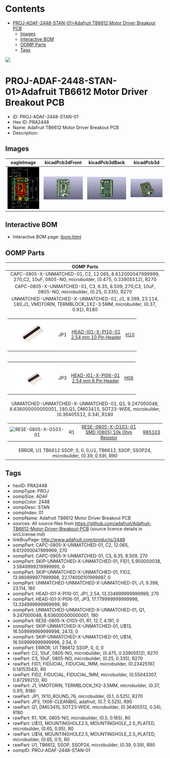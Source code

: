 



Contents
========

* [PROJ-ADAF-2448-STAN-01>Adafruit TB6612 Motor Driver Breakout PCB](#proj-adaf-2448-stan-01adafruit-tb6612-motor-driver-breakout-pcb)
	* [Images](#images)
	* [Interactive BOM](#interactive-bom)
	* [OOMP Parts](#oomp-parts)
	* [Tags](#tags)
  
![][im]
# PROJ-ADAF-2448-STAN-01>Adafruit TB6612 Motor Driver Breakout PCB

- ID: PROJ-ADAF-2448-STAN-01
- Hex ID: PRA2448
- Name: Adafruit TB6612 Motor Driver Breakout PCB
- Description: 

## Images
  
  

|eagleImage|kicadPcb3dFront|kicadPcb3dBack|kicadPcb3d|
| :---: | :---: | :---: | :---: |
|[![eagleImage](eagleImage_140.png)](eagleImage_600.png)|[![kicadPcb3dFront](kicadPcb3dFront_140.png)](kicadPcb3dFront_600.png)|[![kicadPcb3dBack](kicadPcb3dBack_140.png)](kicadPcb3dBack_600.png)|[![kicadPcb3d](kicadPcb3d_140.png)](kicadPcb3d_600.png)|

## Interactive BOM

- Interactive BOM page: [ibom.html](kicad/bom/ibom.html)

## OOMP Parts
  

|OOMP Parts|
| :---: |
|CAPC-0805-X-UNMATCHED-01, C2, 12.065, 8.612000047999999, 270,C2, 10uF, 0805-NO, microbuilder, (0.475, 0.33905512), R270|
|CAPC-0805-X-UNMATCHED-01, C3, 6.35, 8.509, 270,C3, 10uF, 0805-NO, microbuilder, (0.25, 0.335), R270|
|UNMATCHED-UNMATCHED-X-UNMATCHED-01, J1, 9.398, 23.114, 180,J1, VMOTORIN, TERMBLOCK_1X2-3.5MM, microbuilder, (0.37, 0.91), R180|
|<table><tr><td>![HEAD-I01-X-PI10-01](https://raw.githubusercontent.com/oomlout/oomlout_OOMP_parts/main/HEAD-I01-X-PI10-01/image_140.jpg)</td><td> JP1</td><td>[HEAD-I01-X-PI10-01<br>2.54 mm 10 Pin Header](https://github.com/oomlout/oomlout_OOMP_parts/tree/main/HEAD-I01-X-PI10-01/)</td><td>[H10](https://github.com/oomlout/oomlout_OOMP_parts/tree/main/HEAD-I01-X-PI10-01/)</td></tr></table>|
|<table><tr><td>![HEAD-I01-X-PI06-01](https://raw.githubusercontent.com/oomlout/oomlout_OOMP_parts/main/HEAD-I01-X-PI06-01/image_140.jpg)</td><td> JP3</td><td>[HEAD-I01-X-PI06-01<br>2.54 mm 6 Pin Header](https://github.com/oomlout/oomlout_OOMP_parts/tree/main/HEAD-I01-X-PI06-01/)</td><td>[H06](https://github.com/oomlout/oomlout_OOMP_parts/tree/main/HEAD-I01-X-PI06-01/)</td></tr></table>|
|UNMATCHED-UNMATCHED-X-UNMATCHED-01, Q1, 9.247000048, 8.636000000000001, 180,Q1, DMG3415, SOT23-WIDE, microbuilder, (0.36405512, 0.34), R180|
|<table><tr><td>![RESE-0805-X-O103-01](https://raw.githubusercontent.com/oomlout/oomlout_OOMP_parts/main/RESE-0805-X-O103-01/image_140.jpg)</td><td> R1</td><td>[RESE-0805-X-O103-01<br>SMD (0805) 10k Ohm Resistor](https://github.com/oomlout/oomlout_OOMP_parts/tree/main/RESE-0805-X-O103-01/)</td><td>[R85103](https://github.com/oomlout/oomlout_OOMP_parts/tree/main/RESE-0805-X-O103-01/)</td></tr></table>|
|ERROR, U1 TB6612 SSOP, 0, 0, 0,U1, TB6612, SSOP, SSOP24, microbuilder, (0.39, 0.59), R90|

## Tags

- hexID: PRA2448
- oompType: PROJ
- oompSize: ADAF
- oompColor: 2448
- oompDesc: STAN
- oompIndex: 01
- oompName: Adafruit TB6612 Motor Driver Breakout PCB
- sources: All source files from https://github.com/adafruit/Adafruit-TB6612-Motor-Driver-Breakout-PCB (source licence details in srcLicense.md)
- linkBuyPage: http://www.adafruit.com/products/2448
- oompPart: CAPC-0805-X-UNMATCHED-01, C2, 12.065, 8.612000047999999, 270
- oompPart: CAPC-0805-X-UNMATCHED-01, C3, 6.35, 8.509, 270
- oompPart: SKIP-UNMATCHED-X-UNMATCHED-01, FID1, 5.950000038, 3.5949999219999995, 0
- oompPart: SKIP-UNMATCHED-X-UNMATCHED-01, FID2, 13.980999977999998, 22.174000101999997, 0
- oompPart: UNMATCHED-UNMATCHED-X-UNMATCHED-01, J1, 9.398, 23.114, 180
- oompPart: HEAD-I01-X-PI10-01, JP1, 2.54, 13.334999999999999, 270
- oompPart: HEAD-I01-X-PI06-01, JP3, 17.779999999999998, 13.334999999999999, 90
- oompPart: UNMATCHED-UNMATCHED-X-UNMATCHED-01, Q1, 9.247000048, 8.636000000000001, 180
- oompPart: RESE-0805-X-O103-01, R1, 12.7, 4.191, 0
- oompPart: SKIP-UNMATCHED-X-UNMATCHED-01, U$13, 16.509999999999998, 24.13, 0
- oompPart: SKIP-UNMATCHED-X-UNMATCHED-01, U$14, 16.509999999999998, 2.54, 0
- oompPart: ERROR, U1 TB6612 SSOP, 0, 0, 0
- rawPart: C2, 10uF, 0805-NO, microbuilder, (0.475, 0.33905512), R270
- rawPart: C3, 10uF, 0805-NO, microbuilder, (0.25, 0.335), R270
- rawPart: FID1, FIDUCIAL, FIDUCIAL_1MM, microbuilder, (0.23425197, 0.14153543), R0
- rawPart: FID2, FIDUCIAL, FIDUCIAL_1MM, microbuilder, (0.55043307, 0.87299213), R0
- rawPart: J1, VMOTORIN, TERMBLOCK_1X2-3.5MM, microbuilder, (0.37, 0.91), R180
- rawPart: JP1, 1X10_ROUND_76, microbuilder, (0.1, 0.525), R270
- rawPart: JP3, 1X06-CLEANBIG, adafruit, (0.7, 0.525), R90
- rawPart: Q1, DMG3415, SOT23-WIDE, microbuilder, (0.36405512, 0.34), R180
- rawPart: R1, 10K, 0805-NO, microbuilder, (0.5, 0.165), R0
- rawPart: U$13, MOUNTINGHOLE2.5, MOUNTINGHOLE_2.5_PLATED, microbuilder, (0.65, 0.95), R0
- rawPart: U$14, MOUNTINGHOLE2.5, MOUNTINGHOLE_2.5_PLATED, microbuilder, (0.65, 0.1), R0
- rawPart: U1, TB6612, SSOP, SSOP24, microbuilder, (0.39, 0.59), R90
- oompID: PROJ-ADAF-2448-STAN-01



[im]: kicadPcb3d_450.png
